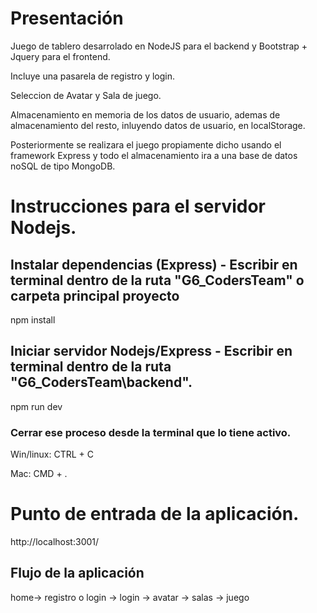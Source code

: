 # Presentación

Juego de tablero desarrolado en NodeJS para el backend y Bootstrap + Jquery para el frontend.

Incluye una pasarela de registro y login.

Seleccion de Avatar y Sala de juego.

Almacenamiento en memoria de los datos de usuario, ademas de almacenamiento del resto, inluyendo datos de usuario, en localStorage.

Posteriormente se realizara el juego propiamente dicho usando el framework Express y todo el almacenamiento ira a una
base de datos noSQL de tipo MongoDB.

# Instrucciones para el servidor Nodejs.

## Instalar dependencias (Express) - Escribir en terminal dentro de la ruta "G6_CodersTeam" o carpeta principal proyecto

npm install

## Iniciar servidor Nodejs/Express - Escribir en terminal dentro de la ruta "G6_CodersTeam\backend".

npm run dev

### Cerrar ese proceso desde la terminal que lo tiene activo.

Win/linux: CTRL + C

Mac: CMD + .

# Punto de entrada de la aplicación.

http://localhost:3001/

## Flujo de la aplicación

home-> registro o login -> login -> avatar -> salas -> juego
